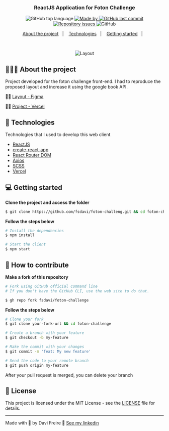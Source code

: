 <h3 align="center">
  ReactJS Application for Foton Challenge
</h3>

<p align="center">
  <img alt="GitHub top language" src="https://img.shields.io/github/languages/top/fsdavi/foton-challenge?color=blueviolet">

  <a href="https://www.linkedin.com/in/davisfreire/" target="_blank" rel="noopener noreferrer">
    <img alt="Made by" src="https://img.shields.io/badge/made%20by-Davi%20Freire-blueviolet">
  </a>

  <a href="https://github.com/fsdavi/foton-challenge/commits/master">
    <img alt="GitHub last commit" src="https://img.shields.io/github/last-commit/fsdavi/foton-challenge?color=blueviolet">
  </a>

  <a href="https://github.com/fsdavi/gobarber-web/issues">
    <img alt="Repository issues" src="https://img.shields.io/github/issues/fsdavi/foton-challenge?color=blueviolet">
  </a>

  <img alt="GitHub" src="https://img.shields.io/github/license/fsdavi/foton-challenge?color=blueviolet">
</p>

<p align="center">
  <a href="#%EF%B8%8F-about-the-project">About the project</a>&nbsp;&nbsp;&nbsp;|&nbsp;&nbsp;&nbsp;
  <a href="#-technologies">Technologies</a>&nbsp;&nbsp;&nbsp;|&nbsp;&nbsp;&nbsp;
  <a href="#-getting-started">Getting started</a>&nbsp;&nbsp;&nbsp;|&nbsp;&nbsp;&nbsp;
</p>

</br>

<p align="center">
  <img alt="Layout" src=".github/showing.gif">
</p>

## 💇🏻‍♂️ About the project

Project developed for the foton challenge front-end. I had to reproduce the proposed layout and increase it using the google book API.

👨‍🎨 [Layout - Figma](https://www.figma.com/file/KFElqzD983WNyvMY1SaF0c/book-app?node-id=0%3A1)

👨‍💻 [Project - Vercel](https://foton-challenge.vercel.app/)

##

## 🚀 Technologies

Technologies that I used to develop this web client

- [ReactJS](https://reactjs.org/)
- [create-react-app](https://github.com/facebook/create-react-app)
- [React Router DOM](https://reacttraining.com/react-router/)
- [Axios](https://github.com/axios/axios)
- [SCSS](https://sass-lang.com/)
- [Vercel](https://vercel.com)

## 💻 Getting started

**Clone the project and access the folder**

```bash
$ git clone https://github.com/fsdavi/foton-challeng.git && cd foton-challenge
```

**Follow the steps below**

```bash
# Install the dependencies
$ npm install

# Start the client
$ npm start
```

## 🤔 How to contribute

**Make a fork of this repository**

```bash
# Fork using GitHub official command line
# If you don't have the GitHub CLI, use the web site to do that.

$ gh repo fork fsdavi/foton-challenge
```

**Follow the steps below**

```bash
# Clone your fork
$ git clone your-fork-url && cd foton-challenge

# Create a branch with your feature
$ git checkout -b my-feature

# Make the commit with your changes
$ git commit -m 'feat: My new feature'

# Send the code to your remote branch
$ git push origin my-feature
```

After your pull request is merged, you can delete your branch

## 📝 License

This project is licensed under the MIT License - see the [LICENSE](LICENSE) file for details.

---

Made with 💜 by Davi Freire 👋 [See my linkedin](https://www.linkedin.com/in/davisfreire/)
